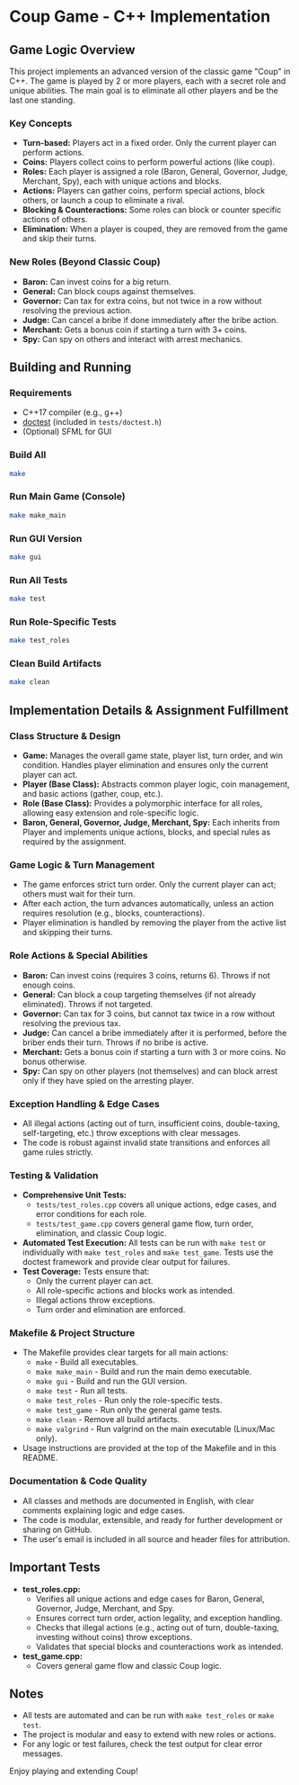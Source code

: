 # Coup Game - C++ Implementation

## Game Logic Overview
This project implements an advanced version of the classic game "Coup" in C++. The game is played by 2 or more players, each with a secret role and unique abilities. The main goal is to eliminate all other players and be the last one standing.

### Key Concepts
- **Turn-based:** Players act in a fixed order. Only the current player can perform actions.
- **Coins:** Players collect coins to perform powerful actions (like coup).
- **Roles:** Each player is assigned a role (Baron, General, Governor, Judge, Merchant, Spy), each with unique actions and blocks.
- **Actions:** Players can gather coins, perform special actions, block others, or launch a coup to eliminate a rival.
- **Blocking & Counteractions:** Some roles can block or counter specific actions of others.
- **Elimination:** When a player is couped, they are removed from the game and skip their turns.

### New Roles (Beyond Classic Coup)
- **Baron:** Can invest coins for a big return.
- **General:** Can block coups against themselves.
- **Governor:** Can tax for extra coins, but not twice in a row without resolving the previous action.
- **Judge:** Can cancel a bribe if done immediately after the bribe action.
- **Merchant:** Gets a bonus coin if starting a turn with 3+ coins.
- **Spy:** Can spy on others and interact with arrest mechanics.

## Building and Running

### Requirements
- C++17 compiler (e.g., g++)
- [doctest](https://github.com/doctest/doctest) (included in `tests/doctest.h`)
- (Optional) SFML for GUI

### Build All
```bash
make
```

### Run Main Game (Console)
```bash
make make_main
```

### Run GUI Version
```bash
make gui
```

### Run All Tests
```bash
make test
```

### Run Role-Specific Tests
```bash
make test_roles
```

### Clean Build Artifacts
```bash
make clean
```

## Implementation Details & Assignment Fulfillment

### Class Structure & Design
- **Game:** Manages the overall game state, player list, turn order, and win condition. Handles player elimination and ensures only the current player can act.
- **Player (Base Class):** Abstracts common player logic, coin management, and basic actions (gather, coup, etc.).
- **Role (Base Class):** Provides a polymorphic interface for all roles, allowing easy extension and role-specific logic.
- **Baron, General, Governor, Judge, Merchant, Spy:** Each inherits from Player and implements unique actions, blocks, and special rules as required by the assignment.

### Game Logic & Turn Management
- The game enforces strict turn order. Only the current player can act; others must wait for their turn.
- After each action, the turn advances automatically, unless an action requires resolution (e.g., blocks, counteractions).
- Player elimination is handled by removing the player from the active list and skipping their turns.

### Role Actions & Special Abilities
- **Baron:** Can invest coins (requires 3 coins, returns 6). Throws if not enough coins.
- **General:** Can block a coup targeting themselves (if not already eliminated). Throws if not targeted.
- **Governor:** Can tax for 3 coins, but cannot tax twice in a row without resolving the previous tax.
- **Judge:** Can cancel a bribe immediately after it is performed, before the briber ends their turn. Throws if no bribe is active.
- **Merchant:** Gets a bonus coin if starting a turn with 3 or more coins. No bonus otherwise.
- **Spy:** Can spy on other players (not themselves) and can block arrest only if they have spied on the arresting player.

### Exception Handling & Edge Cases
- All illegal actions (acting out of turn, insufficient coins, double-taxing, self-targeting, etc.) throw exceptions with clear messages.
- The code is robust against invalid state transitions and enforces all game rules strictly.

### Testing & Validation
- **Comprehensive Unit Tests:**
  - `tests/test_roles.cpp` covers all unique actions, edge cases, and error conditions for each role.
  - `tests/test_game.cpp` covers general game flow, turn order, elimination, and classic Coup logic.
- **Automated Test Execution:** All tests can be run with `make test` or individually with `make test_roles` and `make test_game`. Tests use the doctest framework and provide clear output for failures.
- **Test Coverage:** Tests ensure that:
  - Only the current player can act.
  - All role-specific actions and blocks work as intended.
  - Illegal actions throw exceptions.
  - Turn order and elimination are enforced.

### Makefile & Project Structure
- The Makefile provides clear targets for all main actions:
  - `make` - Build all executables.
  - `make make_main` - Build and run the main demo executable.
  - `make gui` - Build and run the GUI version.
  - `make test` - Run all tests.
  - `make test_roles` - Run only the role-specific tests.
  - `make test_game` - Run only the general game tests.
  - `make clean` - Remove all build artifacts.
  - `make valgrind` - Run valgrind on the main executable (Linux/Mac only).
- Usage instructions are provided at the top of the Makefile and in this README.

### Documentation & Code Quality
- All classes and methods are documented in English, with clear comments explaining logic and edge cases.
- The code is modular, extensible, and ready for further development or sharing on GitHub.
- The user's email is included in all source and header files for attribution.

## Important Tests
- **test_roles.cpp:**
  - Verifies all unique actions and edge cases for Baron, General, Governor, Judge, Merchant, and Spy.
  - Ensures correct turn order, action legality, and exception handling.
  - Checks that illegal actions (e.g., acting out of turn, double-taxing, investing without coins) throw exceptions.
  - Validates that special blocks and counteractions work as intended.
- **test_game.cpp:**
  - Covers general game flow and classic Coup logic.

## Notes
- All tests are automated and can be run with `make test_roles` or `make test`.
- The project is modular and easy to extend with new roles or actions.
- For any logic or test failures, check the test output for clear error messages.

Enjoy playing and extending Coup!
